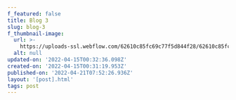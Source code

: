 ```yaml
---
f_featured: false
title: Blog 3
slug: blog-3
f_thumbnail-image:
  url: >-
    https://uploads-ssl.webflow.com/62610c85fc69c77f5d844f28/62610c85fc69c721d1844f93_family1.jpg
  alt: null
updated-on: '2022-04-15T00:32:36.098Z'
created-on: '2022-04-15T00:31:19.953Z'
published-on: '2022-04-21T07:52:26.936Z'
layout: '[post].html'
tags: post
---
```



